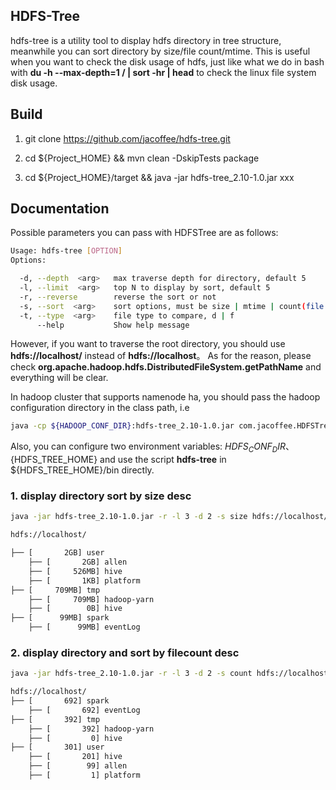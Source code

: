 ## HDFS-Tree

hdfs-tree is a utility tool to display hdfs directory in tree structure, meanwhile you can sort directory by size/file count/mtime. 
This is useful when you want to check the disk usage of hdfs, just like what we do in bash with **du -h --max-depth=1 / | sort -hr | head** to check the linux file system disk usage. 

## Build

1. git clone https://github.com/jacoffee/hdfs-tree.git

2. cd ${Project_HOME} && mvn clean -DskipTests package

3. cd ${Project_HOME}/target && java -jar hdfs-tree_2.10-1.0.jar xxx

## Documentation

Possible parameters you can pass with HDFSTree are as follows:

```bash
Usage: hdfs-tree [OPTION]
Options:

  -d, --depth  <arg>   max traverse depth for directory, default 5
  -l, --limit  <arg>   top N to display by sort, default 5
  -r, --reverse        reverse the sort or not
  -s, --sort  <arg>    sort options, must be size | mtime | count(file count)
  -t, --type  <arg>    file type to compare, d | f
      --help           Show help message
```

However, if you want to traverse the root directory, you should use **hdfs://localhost/** instead of **hdfs://localhost**。 As for the reason, please check
**org.apache.hadoop.hdfs.DistributedFileSystem.getPathName** and everything will be clear.

In hadoop cluster that supports namenode ha, you should pass the hadoop configuration directory in the class path, i.e

```bash
java -cp ${HADOOP_CONF_DIR}:hdfs-tree_2.10-1.0.jar com.jacoffee.HDFSTree $@
```

Also, you can configure two environment variables: ${HDFS_CONF_DIR}、${HDFS_TREE_HOME} and use the script **hdfs-tree** in ${HDFS_TREE_HOME}/bin directly.

### 1. display directory sort by size desc

```bash
java -jar hdfs-tree_2.10-1.0.jar -r -l 3 -d 2 -s size hdfs://localhost/
```

```bash
hdfs://localhost/

├── [       2GB] user
	├── [       2GB] allen
	├── [     526MB] hive
	├── [       1KB] platform
├── [     709MB] tmp
	├── [     709MB] hadoop-yarn
	├── [        0B] hive
├── [      99MB] spark
	├── [      99MB] eventLog
```

### 2. display directory and sort by filecount desc

```bash
java -jar hdfs-tree_2.10-1.0.jar -r -l 3 -d 2 -s count hdfs://localhost/
```

```bash
hdfs://localhost/
├── [       692] spark
	├── [       692] eventLog
├── [       392] tmp
	├── [       392] hadoop-yarn
	├── [         0] hive
├── [       301] user
	├── [       201] hive
	├── [        99] allen
	├── [         1] platform
```
